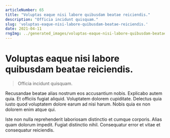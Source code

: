 ```yaml
---
articleNumber: 65
title: "Voluptas eaque nisi labore quibusdam beatae reiciendis."
description: "Officia incidunt quisquam."
slug: 'voluptas-eaque-nisi-labore-quibusdam-beatae-reiciendis.'
date: 2021-04-11
rngImg: ../generated_images/voluptas-eaque-nisi-labore-quibusdam-beatae-reiciendis..jpg
---
```


# Voluptas eaque nisi labore quibusdam beatae reiciendis.

> Officia incidunt quisquam.

Recusandae beatae alias nostrum eos accusantium nobis. Explicabo autem quia. Et officiis fugiat aliquid. Voluptatem dolorem cupiditate. Delectus quia iusto quod voluptatem dolore earum ad nisi harum. Nobis quia ex non dolorem enim atque qui.
 Iste non nulla reprehenderit laboriosam distinctio et cumque corporis. Alias quam dolorum impedit. Fugiat distinctio nihil. Consequatur error et vitae et consequatur reiciendis.
